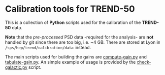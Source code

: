 # Calibration tools for TREND-50

This is a collection of **Python** scripts used for the calibration of the **TREND-50** data.

**Note** that the _pre-processed_ PSD data -required for the analysis- are **not** handled by git since there are too big, i.e. ~4 GB. There are stored at Lyon in `/sps/hep/trend/calibration/data` instead.

The main scripts used for building the gains are [compute-gain.py][1] and [tabulate-gain.py][2]. An simple example of usage is provided by the [check-galactic.py][3] script.

[1]: scripts/compute-gain.py
[2]: scripts/tabulate-gain.py
[3]: scripts/check-galactic.py
